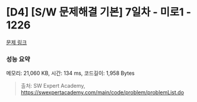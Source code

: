 # [D4] [S/W 문제해결 기본] 7일차 - 미로1 - 1226 

[문제 링크](https://swexpertacademy.com/main/code/problem/problemDetail.do?contestProbId=AV14vXUqAGMCFAYD) 

### 성능 요약

메모리: 21,060 KB, 시간: 134 ms, 코드길이: 1,958 Bytes



> 출처: SW Expert Academy, https://swexpertacademy.com/main/code/problem/problemList.do